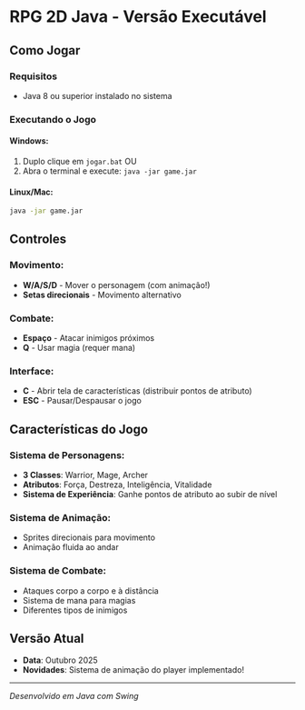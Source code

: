 # RPG 2D Java - Versão Executável

## Como Jogar

### Requisitos
- Java 8 ou superior instalado no sistema

### Executando o Jogo

#### Windows:
1. Duplo clique em `jogar.bat`
OU
2. Abra o terminal e execute: `java -jar game.jar`

#### Linux/Mac:
```bash
java -jar game.jar
```

## Controles

### Movimento:
- **W/A/S/D** - Mover o personagem (com animação!)
- **Setas direcionais** - Movimento alternativo

### Combate:
- **Espaço** - Atacar inimigos próximos
- **Q** - Usar magia (requer mana)

### Interface:
- **C** - Abrir tela de características (distribuir pontos de atributo)
- **ESC** - Pausar/Despausar o jogo

## Características do Jogo

### Sistema de Personagens:
- **3 Classes**: Warrior, Mage, Archer
- **Atributos**: Força, Destreza, Inteligência, Vitalidade
- **Sistema de Experiência**: Ganhe pontos de atributo ao subir de nível

### Sistema de Animação:
- Sprites direcionais para movimento
- Animação fluida ao andar

### Sistema de Combate:
- Ataques corpo a corpo e à distância
- Sistema de mana para magias
- Diferentes tipos de inimigos

## Versão Atual
- **Data**: Outubro 2025
- **Novidades**: Sistema de animação do player implementado!

---
*Desenvolvido em Java com Swing*
